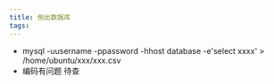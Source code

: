 ```yaml
---
title: 倒出数据库
tags:
---
```

- mysql -uusername -ppassword -hhost database -e'select xxxx' > /home/ubuntu/xxx/xxx.csv
- 编码有问题 待查